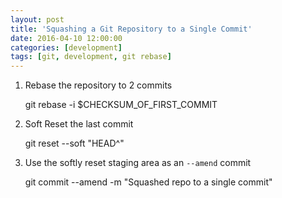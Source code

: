 ```yaml
---
layout: post
title: 'Squashing a Git Repository to a Single Commit'
date: 2016-04-10 12:00:00
categories: [development]
tags: [git, development, git rebase]
---
```


1. Rebase the repository to 2 commits

   git rebase -i $CHECKSUM_OF_FIRST_COMMIT

2. Soft Reset the last commit

   git reset --soft "HEAD^"

3. Use the softly reset staging area as an `--amend` commit

   git commit --amend -m "Squashed repo to a single commit"
